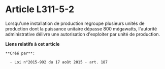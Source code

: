 # Article L311-5-2

Lorsqu'une installation de production regroupe plusieurs unités de production dont la puissance unitaire dépasse 800
mégawatts, l'autorité administrative délivre une autorisation d'exploiter par unité de production.

**Liens relatifs à cet article**

	**Créé par**:

	  - Loi n°2015-992 du 17 août 2015 - art. 187
